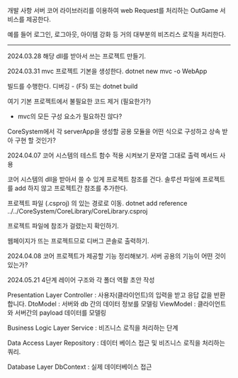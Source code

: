개발 사항
서버 코어 라이브러리를 이용하여 web Request를 처리하는 OutGame 서비스를 제공한다.


예를 들어
로그인, 로그아웃, 아이템 강화 등 거의 대부분의 비즈리스 로직을 처리한다.

--------------------------------------------------------------


2024.03.28
해당 dll를 받아서 쓰는 프로젝트 만들기.


2024.03.31
mvc 프로젝트 기본을 생성한다.
dotnet new mvc -o WebApp

빌드를 수행한다. 
디버깅 - (F5)
또는
dotnet build

여기 기본 프로젝트에서 불필요한 코드 제거 (필요한가?)
- mvc의 모든 구성 요소가 필요하진 않다?

CoreSystem에서 각 serverApp을 생성할 공용 모듈을 어떤 식으로 구성하고 상속 받아 구현 할 것인가?

2024.04.07
코어 시스템의 테스트 함수 적용 시켜보기
문자열 그대로 출력 메서드 사용

코어 시스템의 dll을 받아서 쓸 수 있게 프로젝트 참조를 건다.
솔루션 파일에 프로젝트를 add 하지 않고 프로젝트간 참조를 추가한다.

프로젝트 파일 (.csproj) 의 있는 경로로 이동.
dotnet add reference ../../CoreSystem/CoreLibrary/CoreLibrary.csproj

프로젝트 파일에 참조가 걸렸는지 확인하기.

웹페이지가 뜨는 프로젝트므로 디버그 콘솔로 출력하기.

2024.04.08
코어 프로젝트가 제공할 기능 정리해보기.
서버 공용의 기능이 어떤 것이 있는가?


2024.05.21
4단계 레이어 구조와 각 폴더 역활 초안 작성

Presentation Layer
Controller : 사용자(클라이언트)의 입력을 받고 응답 값을 반환 합니다.
DtoModel : 서버와 db 간의 데이터 정보를 모델링
ViewModel : 클라이언트와 서버간의 payload 데이터를 모델링


Business Logic Layer
Service : 비즈니스 로직을 처리하는 단계

Data Access Layer
Repository : 데이터 베이스 접근 및 비즈니스 로직을 처리하는 쿼리.

Database Layer
DbContext : 실제 데이터베이스 접근


